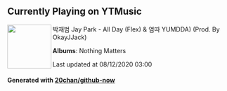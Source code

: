 ## Currently Playing on YTMusic

[<img align="left" width="100" src="https://lh3.googleusercontent.com/wq88JQ6_x3dV8POT9HbDmILmn-k3EGq-NgQio7JutyO_supVX_6m-Zcgpeqi_XZF9MtEhETsXMKdG6Gs">](https://music.youtube.com/channel/UCmpIV45msPJWMOBaPMmufSg)

박재범 Jay Park - All Day (Flex) & 염따 YUMDDA) (Prod. By OkayJJack)

**Albums**: Nothing Matters

Last updated at 08/12/2020 03:00

#### Generated with [20chan/github-now](https://github.com/20chan/github-now)


<!--
**20chan/20chan** is a ✨ _special_ ✨ repository because its `README.md` (this file) appears on your GitHub profile.

Here are some ideas to get you started:

- 🔭 I’m currently working on ...
- 🌱 I’m currently learning ...
- 👯 I’m looking to collaborate on ...
- 🤔 I’m looking for help with ...
- 💬 Ask me about ...
- 📫 How to reach me: ...
- 😄 Pronouns: ...
- ⚡ Fun fact: ...
-->
